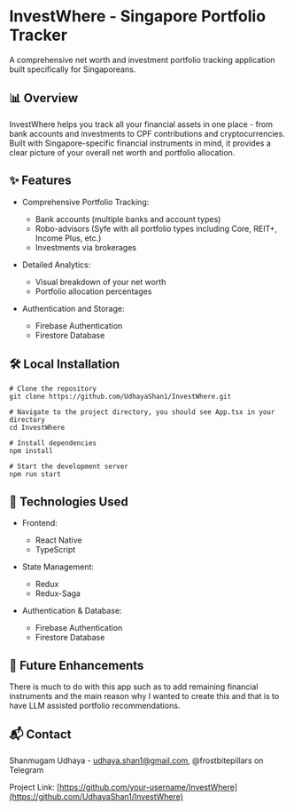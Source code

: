 # InvestWhere - Singapore Portfolio Tracker

A comprehensive net worth and investment portfolio tracking application built specifically for Singaporeans.

## 📊 Overview
InvestWhere helps you track all your financial assets in one place - from bank accounts and investments to CPF contributions and cryptocurrencies. Built with Singapore-specific financial instruments in mind, it provides a clear picture of your overall net worth and portfolio allocation.

## ✨ Features
- Comprehensive Portfolio Tracking:

  - Bank accounts (multiple banks and account types)
  - Robo-advisors (Syfe with all portfolio types including Core, REIT+, Income Plus, etc.)
  - Investments via brokerages

- Detailed Analytics:
  - Visual breakdown of your net worth
  - Portfolio allocation percentages
- Authentication and Storage:
  - Firebase Authentication
  - Firestore Database
## 🛠️ Local Installation

```
# Clone the repository
git clone https://github.com/UdhayaShan1/InvestWhere.git

# Navigate to the project directory, you should see App.tsx in your directory
cd InvestWhere

# Install dependencies
npm install

# Start the development server
npm run start
```

## 🚀 Technologies Used
- Frontend:
  - React Native
  - TypeScript

- State Management:
  - Redux
  - Redux-Saga
- Authentication & Database:
   - Firebase Authentication
   - Firestore Database

## 🔮 Future Enhancements
There is much to do with this app such as to add remaining financial instruments and the main reason why I wanted to create this and that is to have LLM assisted portfolio recommendations.

## 📬 Contact
Shanmugam Udhaya - udhaya.shan1@gmail.com, @frostbitepillars on Telegram

Project Link: [https://github.com/your-username/InvestWhere](https://github.com/UdhayaShan1/InvestWhere)
